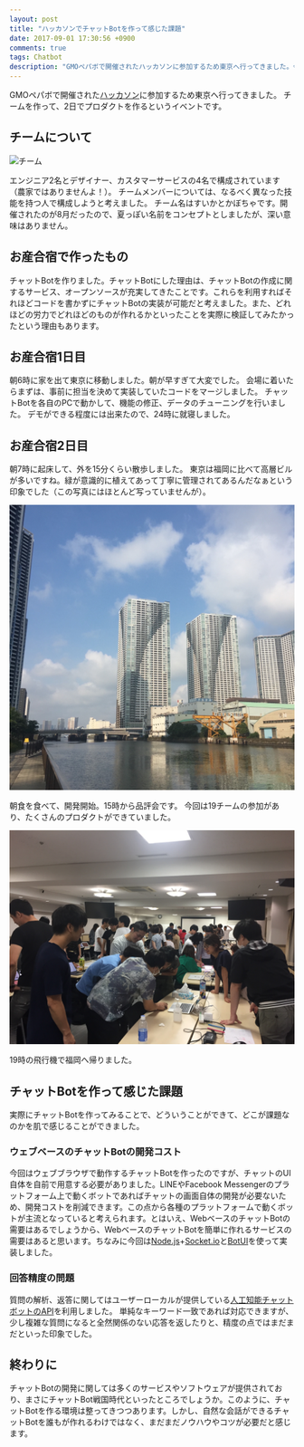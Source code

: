 ```yaml
---
layout: post
title: "ハッカソンでチャットBotを作って感じた課題"
date: 2017-09-01 17:30:56 +0900
comments: true
tags: Chatbot
description: "GMOペパボで開催されたハッカソンに参加するため東京へ行ってきました。今回は人工知能(AI)のテクノロジーを使ったチャットBotを作り、デモを行いました。"
---
```


GMOペパボで開催された[ハッカソン](http://osan.pepabo.com/)に参加するため東京へ行ってきました。
チームを作って、2日でプロダクトを作るというイベントです。

## チームについて

![チーム](http://img-cdn.jg.jugem.jp/b8d/927914/20170809_1578727.jpg)

エンジニア2名とデザイナー、カスタマーサービスの4名で構成されています（農家ではありませんよ！）。
チームメンバーについては、なるべく異なった技能を持つ人で構成しようと考えました。
チーム名はすいかとかぼちゃです。開催されたのが8月だったので、夏っぽい名前をコンセプトとしましたが、深い意味はありません。

## お産合宿で作ったもの

チャットBotを作りました。チャットBotにした理由は、チャットBotの作成に関するサービス、オープンソースが充実してきたことです。これらを利用すればそれほどコードを書かずにチャットBotの実装が可能だと考えました。また、どれほどの労力でどれほどのものが作れるかといったことを実際に検証してみたかったという理由もあります。

## お産合宿1日目

朝6時に家を出て東京に移動しました。朝が早すぎて大変でした。
会場に着いたらまずは、事前に担当を決めて実装していたコードをマージしました。
チャットBotを各自のPCで動かして、機能の修正、データのチューニングを行いました。
デモができる程度には出来たので、24時に就寝しました。

## お産合宿2日目

朝7時に起床して、外を15分くらい散歩しました。
東京は福岡に比べて高層ビルが多いですね。緑が意識的に植えてあって丁寧に管理されてあるんだなぁという印象でした（この写真にはほとんど写っていませんが）。

![osan01](/images/osan01.jpeg)

朝食を食べて、開発開始。15時から品評会です。
今回は19チームの参加があり、たくさんのプロダクトができていました。

![osan02](/images/osan02.jpeg)

19時の飛行機で福岡へ帰りました。

## チャットBotを作って感じた課題

実際にチャットBotを作ってみることで、どういうことができて、どこが課題なのかを肌で感じることができました。

### ウェブベースのチャットBotの開発コスト

今回はウェブブラウザで動作するチャットBotを作ったのですが、チャットのUI自体を自前で用意する必要がありました。LINEやFacebook Messengerのプラットフォーム上で動くボットであればチャットの画面自体の開発が必要ないため、開発コストを削減できます。この点から各種のプラットフォームで動くボットが主流となっていると考えられます。とはいえ、WebベースのチャットBotの需要はあるでしょうから、WebベースのチャットBotを簡単に作れるサービスの需要はあると思います。ちなみに今回は[Node.js](https://nodejs.org/en/)+[Socket.io](https://socket.io/)と[BotUI](https://github.com/botui/botui)を使って実装しました。

### 回答精度の問題

質問の解析、返答に関してはユーザーローカルが提供している[人工知能チャットボットのAPI](http://ai.userlocal.jp/)を利用しました。
単純なキーワード一致であれば対応できますが、少し複雑な質問になると全然関係のない応答を返したりと、精度の点ではまだまだといった印象でした。

## 終わりに

チャットBotの開発に関しては多くのサービスやソフトウェアが提供されており、まさにチャットBot戦国時代といったところでしょうか。このように、チャットBotを作る環境は整ってきつつあります。しかし、自然な会話ができるチャットBotを誰もが作れるわけではなく、まだまだノウハウやコツが必要だと感じます。
